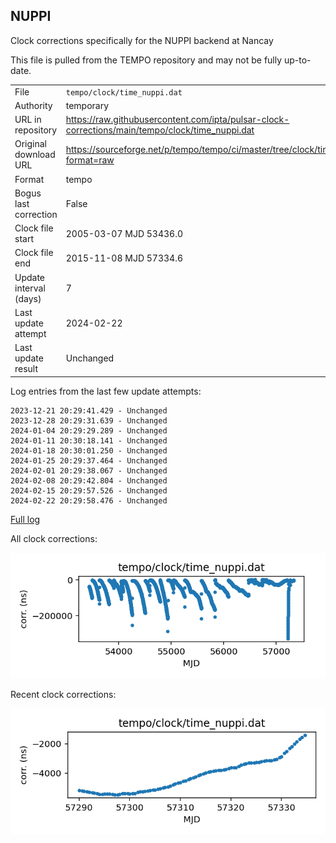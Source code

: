 
## NUPPI

Clock corrections specifically for the NUPPI backend at Nancay

This file is pulled from the TEMPO repository and may not be fully
up-to-date.

|     |     |
|:--- |:--- |
| File | `tempo/clock/time_nuppi.dat` |
| Authority | temporary |
| URL in repository | <https://raw.githubusercontent.com/ipta/pulsar-clock-corrections/main/tempo/clock/time_nuppi.dat> |
| Original download URL | <https://sourceforge.net/p/tempo/tempo/ci/master/tree/clock/time_nuppi.dat?format=raw> |
| Format | tempo |
| Bogus last correction | False |
| Clock file start | 2005-03-07 MJD 53436.0 |
| Clock file end | 2015-11-08 MJD 57334.6 |
| Update interval (days) | 7 |
| Last update attempt | 2024-02-22 |
| Last update result | Unchanged |

Log entries from the last few update attempts:
```
2023-12-21 20:29:41.429 - Unchanged
2023-12-28 20:29:31.639 - Unchanged
2024-01-04 20:29:29.289 - Unchanged
2024-01-11 20:30:18.141 - Unchanged
2024-01-18 20:30:01.250 - Unchanged
2024-01-25 20:29:37.464 - Unchanged
2024-02-01 20:29:38.067 - Unchanged
2024-02-08 20:29:42.804 - Unchanged
2024-02-15 20:29:57.526 - Unchanged
2024-02-22 20:29:58.476 - Unchanged
```
[Full log](https://raw.githubusercontent.com/ipta/pulsar-clock-corrections/main/log/tempo/clock/time_nuppi.dat.log)


All clock corrections:

![plot of all clock corrections](time_nuppi.dat.png "All corrections")

Recent clock corrections:

![plot of recent clock corrections](time_nuppi.dat.short.png "Recent corrections")

